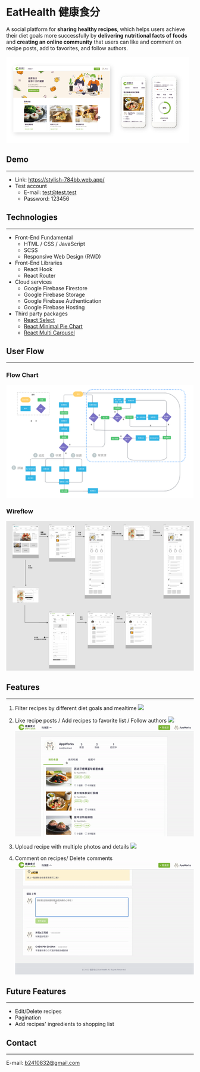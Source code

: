 # EatHealth 健康食分 
A social platform for **sharing healthy recipes**, which helps users achieve their diet goals more successfully by **delivering nutritional facts of foods** and **creating an online community** that users can 
like and comment on recipe posts, add to favorites, and follow authors.

![](./eat-health/readme/mockup.png)
## Demo
---
- Link: https://stylish-784bb.web.app/
- Test account
    - E-mail: test@test.test
    - Password: 123456
## Technologies
---
- Front-End Fundamental
    - HTML / CSS / JavaScript
    - SCSS
    - Responsive Web Design (RWD)
- Front-End Libraries
    - React Hook
    - React Router
- Cloud services
    - Google Firebase Firestore
    - Google Firebase Storage
    - Google Firebase Authentication
    - Google Firebase Hosting
- Third party packages
    - [React Select](https://www.npmjs.com/package/react-select)
    - [React Minimal Pie Chart](https://www.npmjs.com/package/react-minimal-pie-chart)
    - [React Multi Carousel](https://www.npmjs.com/package/react-multi-carousel)
## User Flow
---
### Flow Chart
![](./eat-health/readme/userflow.png)
### Wireflow
![](./eat-health/readme/wireflow.png)

## Features
---
1. Filter recipes by different diet goals and mealtime
![](./eat-health/readme/demo_filter.gif)

2. Like recipe posts / Add recipes to favorite list / Follow authors
![](./eat-health/readme/demo_like_add_follow.gif)
![](./eat-health/readme/demo_profile.gif)

3. Upload recipe with multiple photos and details
![](./eat-health/readme/demo_writerecipe.gif)


4. Comment on recipes/ Delete comments
![](./eat-health/readme/demo_comment.gif)

 

## Future Features
---
- Edit/Delete recipes
- Pagination
- Add recipes' ingredients to shopping list
## Contact
---
E-mail: b2410832@gmail.com


